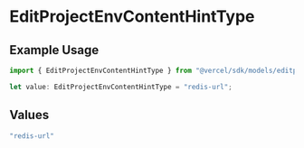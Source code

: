 # EditProjectEnvContentHintType

## Example Usage

```typescript
import { EditProjectEnvContentHintType } from "@vercel/sdk/models/editprojectenvop.js";

let value: EditProjectEnvContentHintType = "redis-url";
```

## Values

```typescript
"redis-url"
```